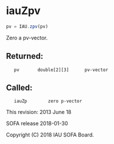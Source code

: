 # iauZpv

```js
pv = IAU.zpv(pv)
```

Zero a pv-vector.

## Returned:
```
   pv       double[2][3]      pv-vector
```

## Called:
```
   iauZp        zero p-vector
```

This revision:  2013 June 18

SOFA release 2018-01-30

Copyright (C) 2018 IAU SOFA Board.